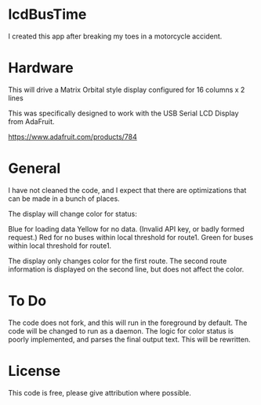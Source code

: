 # lcdBusTime

I created this app after breaking my toes in a motorcycle accident.

# Hardware
This will drive a Matrix Orbital style display configured for 16 columns x 2 lines

This was specifically designed to work with the USB Serial LCD Display from AdaFruit.

https://www.adafruit.com/products/784

# General
I have not cleaned the code, and I expect that there are optimizations that can
be made in a bunch of places.

The display will change color for status:

Blue for loading data
Yellow for no data. (Invalid API key, or badly formed request.)
Red for no buses within local threshold for route1.
Green for buses within local threshold for route1.

The display only changes color for the first route. The second route information is displayed on the second line, but does not affect the color.

# To Do
The code does not fork, and this will run in the foreground by default. The code will be changed to run as a daemon.
The logic for color status is poorly implemented, and parses the final output text. This will be rewritten.

# License
This code is free, please give attribution where possible.

